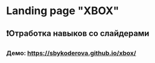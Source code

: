 # Landing page "XBOX"
## ❗Отработка навыков со слайдерами
### Демо: https://sbykoderova.github.io/xbox/
